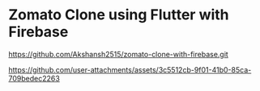 # Zomato Clone using Flutter with Firebase

https://github.com/Akshansh2515/zomato-clone-with-firebase.git


https://github.com/user-attachments/assets/3c5512cb-9f01-41b0-85ca-709bedec2263

